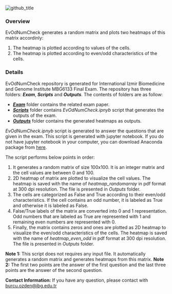 ![github_title](https://user-images.githubusercontent.com/64282221/149778849-ec7abccf-e0a8-4405-9d7e-6dcc5e0eccd3.png)

### Overview
EvOdNumCheck generates a random matrix and plots two heatmaps of this matrix accordinly:
1. The heatmap is plotted according to values of the cells.
2. The heatmap is plotted according to even/odd characteristics of the cells.

### Details

EvOdNumCheck repository is generated for International Izmir Biomedicine and Genome Institute MBG6133 Final Exam. The repository has three folders: **_Exam_**, **_Scripts_** and **_Outputs_**. The contents of folders are as follow:

- **_[Exam](https://github.com/BurcuOzden/EvOdNumCheck/tree/main/Exam)_** folder contains the related exam paper.
- **_[Scripts](https://github.com/BurcuOzden/EvOdNumCheck/tree/main/Scripts)_** folder contains _EvOdNumCheck.ipnyb_ script that generates the outputs of the exam.
- **_[Outputs](https://github.com/BurcuOzden/EvOdNumCheck/tree/main/Outputs)_** folder contains the generated heatmaps as outputs.


_EvOdNumCheck.ipnyb_ script is generated to answer the questions that are given in the exam. This script is generated with jupyter notebook. If you do not have jupyter notebook in your computer, you can download Anaconda package from [here](https://www.anaconda.com/products/individual).

The script performs below points in order:
1. It generates a random matrix of size 100x100. It is an integer matrix and the cell values are between 0 and 100.
2. 2D heatmap of matrix are plotted to visualize the cell values. The heatmap is saved with the name of _heatmap_randomarray_ in pdf format at 300 dpi resolution. The file is presented in _Outputs_ folder.
3. The cells are categorized as False and True according to their even/odd characteristics. If the cell contains an odd number, it is labeled as True and otherwise it is labeled as False.
4. False/True labels of the matrix are converted into 0 and 1 representation. Odd numbers that are labeled as True are represented with 1 and remaining even numbers are represented with 0.
5. Finally, the matrix contains zeros and ones are plotted as 2D heatmap to visualize the even/odd characteristics of the cells. The heatmap is saved with the name of _heatmap_even_odd_ in pdf format at 300 dpi resolution. The file is presented in _Outputs_ folder.

**Note 1:** This script does not requires any input file. It automatically generates a random matrix and generates heatmaps from this matrix.
**Note 2:** The first two points are the answer of the first question and the last three points are the answer of the second question.

**Contact Information:** If you have any question, please contact with burcu.ozden@ibg.edu.tr
